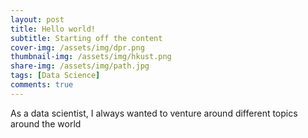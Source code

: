 ```yaml
---
layout: post
title: Hello world!
subtitle: Starting off the content
cover-img: /assets/img/dpr.png
thumbnail-img: /assets/img/hkust.png
share-img: /assets/img/path.jpg
tags: [Data Science]
comments: true
---
```


As a data scientist, I always wanted to venture around different topics around the world

